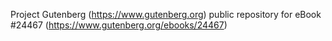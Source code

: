 Project Gutenberg (https://www.gutenberg.org) public repository for eBook #24467 (https://www.gutenberg.org/ebooks/24467)
